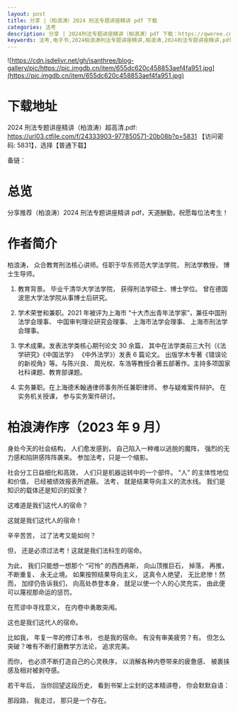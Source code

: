 ```yaml
---
layout: post
title: 分享 |（柏浪涛）2024 刑法专题讲座精讲 pdf 下载
categories: 法考
description: 分享 | 2024刑法专题讲座精讲（柏浪涛）pdf 下载：https://qweree.cn/index.php/151/
keywords: 法考,电子书,2024柏浪涛刑法专题讲座精讲,柏浪涛,2024刑法专题讲座精讲,pdf,下载
---
```


![https://cdn.jsdelivr.net/gh/isanthree/blog-gallery/pic/https://pic.imgdb.cn/item/655dc620c458853aef4fa951.jpg](https://pic.imgdb.cn/item/655dc620c458853aef4fa951.jpg)

# 下载地址

2024 刑法专题讲座精讲（柏浪涛）超高清.pdf: <https://url03.ctfile.com/f/24333903-977850571-20b08b?p=5831> 【访问密码: 5831】，选择【普通下载】

备链：

# 总览

分享推荐（柏浪涛）2024 刑法专题讲座精讲 pdf，天道酬勤，祝愿每位法考生！

# 作者简介

柏浪涛， 众合教育刑法核心讲师。任职于华东师范大学法学院， 刑法学教授， 博士生导师。

1. 教育背景。 毕业千清华大学法学院， 获得刑法学硕士、博士学位。 曾在德国波思大学法学院从事博士后研究。

2. 学术荣誉和兼职。2021 年被评为上海市 “十大杰出青年法学家”，兼任中国刑法学会理事、 中国审判理论研究会理事、 上海市法学会理事、 上海市刑法学会理事。

3. 学术成果。发表法学类核心期刊论文 30 余篇， 其中在法学类前三大刊（《法学研究》《中国法学》 《中外法学》）发表 6 篇论文。 出版学木专著《错误论的新视角》等。与陈兴良、 周光权、车浩等教授合著五部著作。主持多项国家社科课题、教育部课题。

4. 实务兼职。在上海德禾翰通律师事务所任兼职律师， 参与疑难案件辩护。 在实务机关授课， 参与实务案件研讨。

# 柏浪涛作序（2023 年 9 月）

身处今天的社会结构， 人们愈发感到， 自己陷入一种难以逃脱的魔阵， 强烈的无力感和陷阱感阵阵袭来。 参加法考，只是一个缩影。

社会分工日益细化和高效， 人们只是机器运转中的一个部件。 “人” 的主体性地位和价值， 已经被绩效报表所遮蔽。 法考， 就是结果导向主义的流水线。 我们是知识的载体还是知识的奴隶？

这难道是我们这代人的宿命？

这就是我们这代人的宿命！

辛辛苦苦， 过了法考又能如何？

但， 还是必须过法考！这就是我们法科生的宿命。

为此， 我们只能想一想那个 “可怜” 的西西弗斯， 向山顶推巨石， 掉落， 再推， 不断重复、 永无止境。 如果按照结果导向主义， 这真令人绝望， 无比悲惨！然而， 加缪仍告诉我们， 向高处恭登本身， 就足以使一个人的心灵充实， 由此便可以蔑视那命运的惩罚。

在荒谬中寻找意义， 在内卷中勇敢突闱。

这也是我们这代人的宿命。

比如我， 年复一年的修订本书， 也是我的宿命。 有没有审美疲劳？有。 但怎么突破？唯有不断打磨教学方法论， 追求完美。

而你， 也必须不断打造自己的心灵秩序， 以消解各种内卷带来的疲惫感、 被裹挟感及相对被剥夺感。

若干年后， 当你回望这段历史， 看到书架上尘封的这本精讲卷， 你会默默自语：

那段路， 我走过， 那只是一个存在。
